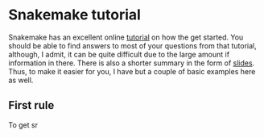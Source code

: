 # Snakemake tutorial
Snakemake has an excellent online [tutorial](https://snakemake.readthedocs.io/en/stable/tutorial/tutorial.html) on how the get started. You should be able to find answers to most of your questions from that tutorial, although, I admit, it can be quite difficult due to the large amount if information in there. There is also a shorter summary in the form of [slides](http://slides.com/johanneskoester/snakemake-tutorial-2016#/). Thus, to make it easier for you, I have but a couple of basic examples here as well.

## First rule
To get  sr
<!--stackedit_data:
eyJoaXN0b3J5IjpbMjExNjA1NjAzOF19
-->